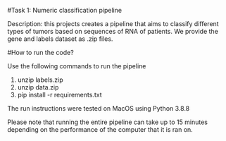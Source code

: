 #Task 1: Numeric classification pipeline

Description: this projects creates a pipeline that aims to classify different types of tumors based on sequences of RNA of patients. We provide the gene and labels dataset as .zip files.

#How to run the code?

Use the following commands to run the pipeline
1. unzip labels.zip
2. unzip data.zip
2. pip install -r requirements.txt


The run instructions were tested on MacOS using Python 3.8.8

Please note that running the entire pipeline can take up to 15 minutes depending on the performance of the computer that it is ran on. 


